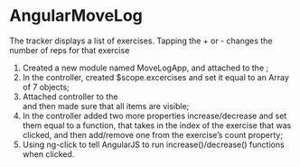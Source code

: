 # AngularMoveLog <br/>
The tracker displays a list of exercises. Tapping the + or - changes the number of reps for that exercise <br/>
1. Created a new module named MoveLogApp, and attached to the <body>; <br/>
2. In the controller, created $scope.excercises and set it equal to an Array of 7 objects; <br/>
3. Attached controller to the <div class=”main”> and then made sure that all items are visible; <br/>
4. In the controller added two more properties increase/decrease and set them equal to a function, that takes in the index of the exercise that was clicked, and then add/remove one from the exercise’s count property; <br/>
5. Using ng-click to tell AngularJS to run increase()/decrease() functions when clicked. <br/>
